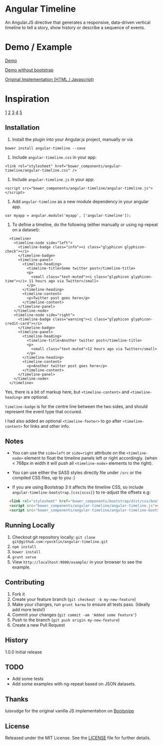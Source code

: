 # Angular Timeline

An Angular.JS directive that generates a responsive, data-driven vertical timeline to tell a story, 
show history or describe a sequence of events.

# Demo / Example

[Demo](http://rpocklin.github.io/angular-timeline/example/index.html)

[Demo without bootstrap](http://rpocklin.github.io/angular-timeline/example/index-no-bootstrap.html)

[Original Implementation (HTML / Javascript)](http://bootsnipp.com/snippets/featured/timeline-responsive)

# Inspiration
[1](http://bootsnipp.com/snippets/featured/two-column-timeline-not-responsive)
[2](http://bootsnipp.com/snippets/featured/timeline-single-column)
[3](http://bootsnipp.com/snippets/featured/single-column-timeline)
[4](http://bootsnipp.com/snippets/featured/timeline-with-images-and-tooltip)
[5](http://bootsnipp.com/snippets/featured/timeline-dotted)

## Installation

1. Install the plugin into your Angular.js project, manually or via

  `bower install angular-timeline --save`

1. Include `angular-timeline.css` in your app:

  `<link rel="stylesheet" href="bower_components/angular-timeline/angular-timeline.css" />`

1. Include `angular-timeline.js` in your app:

  `<script src="bower_components/angular-timeline/angular-timeline.js"></script>`

1. Add `angular-timeline` as a new module dependency in your angular app.

  `var myapp = angular.module('myapp', ['angular-timeline']);`

1. To define a timeline, do the following (either manually or using ng-repeat on a dataset):

  ```
    <timeline>
      <timeline-node side="left">
        <timeline-badge class="info"><i class="glyphicon glyphicon-check"></i>
        </timeline-badge>
        <timeline-panel>
          <timeline-heading>
            <timeline-title>Some twitter post</timeline-title>
            <p>
              <small class="text-muted"><i class="glyphicon glyphicon-time"></i> 11 hours ago via Twitter</small>
            </p>
          </timeline-heading>
          <timeline-content>
            <p>Twitter post goes here</p>
          </timeline-content>
        </timeline-panel>
      </timeline-node>
      <timeline-node side="right">
        <timeline-badge class="warning"><i class="glyphicon glyphicon-credit-card"></i>
        </timeline-badge>
        <timeline-panel>
          <timeline-heading>
            <timeline-title>Another twitter post</timeline-title>
            <p>
              <small class="text-muted">12 hours ago via Twitter</small>
            </p>
          </timeline-heading>
          <timeline-content>
            <p>Another twitter post goes here</p>
          </timeline-content>
        </timeline-panel>
      </timeline-node>
    </timeline>
  ```

Yes, there is a bit of markup here, but `<timeline-content>` and `<timeline-heading>` are optional.

`timeline-badge` is for the centre line between the two sides, and should represent the event type that occured.

I had also added an optional `<timeline-footer>` to go after `<timeline-content>` for links and other info.


## Notes

- You can use the `side=left` or `side=right` attribute on the `<timeline-node>` element to float the timeline panels left or right accordingly. (when < 768px in width it will push all `<timeline-node>` elements to the right).

- You can use either the SASS styles directly file under `/src` or the compiled CSS files, up to you :)

- If you are using Bootstrap 3 it affects the timeline CSS, so include `angular-timeline-bootstrap.[css|scss]}` to re-adjust the offsets e.g:

```html
  <link rel="stylesheet" href="bower_components/bootstrap/dist/css/bootstrap.css" />
  <script src="bower_components/angular-timeline/angular-timeline.js"></script>
  <script src="bower_components/angular-timeline/angular-timeline-bootstrap.js"></script>
```


## Running Locally

1. Checkout git repository locally: `git clone git@github.com:rpocklin/angular-timeline.git`
1. `npm install`
1. `bower install`
1. `grunt serve`
1. View `http://localhost:9000/example/` in your browser to see the example.


## Contributing

1. Fork it
2. Create your feature branch (`git checkout -b my-new-feature`)
3. Make your changes, run `grunt karma` to ensure all tests pass.  (Ideally add more tests!)
3. Commit your changes (`git commit -am 'Added some feature'`)
4. Push to the branch (`git push origin my-new-feature`)
5. Create a new Pull Request


## History

1.0.0 Initial release


## TODO

- Add some tests
- Add some examples with ng-repeat based on JSON datasets.

## Thanks
luisrudge for the original vanilla JS implementation on [Bootsnipp](http://bootsnipp.com/snippets/featured/timeline-responsive)


## License

Released under the MIT License. See the [LICENSE][license] file for further details.

[license]: https://github.com/rpocklin/angular-timeline/blob/master/LICENSE

